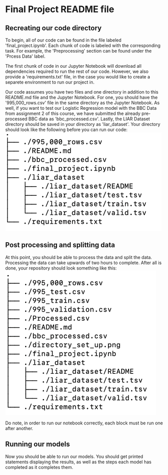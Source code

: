 # Final Project README file

## Recreating our code directory

To begin, all of our code can be found in the file labeled 'final_project.ipynb'. Each chunk of code is labeled with the corresponding task. For example, the 'Preprocessing' section can be found under the 'Prcess Data' label.

The first chunk of code in our Jupyter Notebook will download all dependencies required to run the rest of our code. However, we also provide a 'requirements.txt' file, in the case you would like to create a separete environment to run our project in. 

Our code assumes you have two files and one directory in addition to this README.md file and the Jupyter Notebook. For one, you should have the '995,000_rows.csv' file in the same directory as the Jupyter Notebook. As well, if you want to test our Logistic Regression model with the BBC Data from assignment 2 of this course, we have submitted the already pre-processed BBC data as 'bbc_processed.csv'. Lastly, the LIAR Dataset directory should be saved in your directory as 'liar_dataset'. Your directory should look like the following before you can run our code:
![Directory Set Up](directory_set_up.png)

## Post processing and splitting data

At this point, you should be able to process the data and split the data. Processing the data can take upwards of two hours to complete. After all is done, your repository should look something like this:
![Post process set up](post_process_setup.png)

Do note, in order to run our notebook correctly, each block must be run one after another.

## Running our models

Now you should be able to run our models. You should get printed statements displaying the results, as well as the steps each model has completed as it completes them. 
